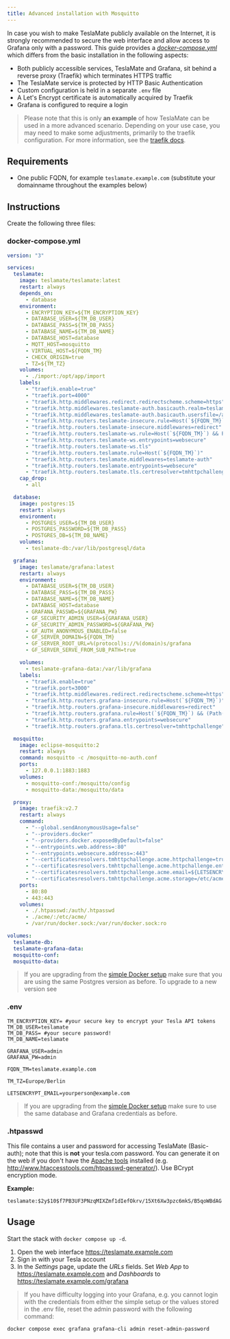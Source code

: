 ```yaml
---
title: Advanced installation with Mosquitto
---
```


In case you wish to make TeslaMate publicly available on the Internet, it is strongly recommended to secure the web interface and allow access to Grafana only with a password. This guide provides a _[docker-compose.yml](#docker-composeyml)_ which differs from the basic installation in the following aspects:

- Both publicly accessible services, TeslaMate and Grafana, sit behind a reverse proxy (Traefik) which terminates HTTPS traffic
- The TeslaMate service is protected by HTTP Basic Authentication
- Custom configuration is held in a separate `.env` file
- A Let's Encrypt certificate is automatically acquired by Traefik
- Grafana is configured to require a login

> Please note that this is only **an example** of how TeslaMate can be used in a more advanced scenario. Depending on your use case, you may need to make some adjustments, primarily to the traefik configuration. For more information, see the [traefik docs](https://docs.traefik.io/).

## Requirements

- One public FQDN, for example `teslamate.example.com` (substitute your domainname throughout the examples below)

## Instructions

Create the following three files:

### docker-compose.yml

```yml title="docker-compose.yml"
version: "3"

services:
  teslamate:
    image: teslamate/teslamate:latest
    restart: always
    depends_on:
      - database
    environment:
      - ENCRYPTION_KEY=${TM_ENCRYPTION_KEY}
      - DATABASE_USER=${TM_DB_USER}
      - DATABASE_PASS=${TM_DB_PASS}
      - DATABASE_NAME=${TM_DB_NAME}
      - DATABASE_HOST=database
      - MQTT_HOST=mosquitto
      - VIRTUAL_HOST=${FQDN_TM}
      - CHECK_ORIGIN=true
      - TZ=${TM_TZ}
    volumes:
      - ./import:/opt/app/import
    labels:
      - "traefik.enable=true"
      - "traefik.port=4000"
      - "traefik.http.middlewares.redirect.redirectscheme.scheme=https"
      - "traefik.http.middlewares.teslamate-auth.basicauth.realm=teslamate"
      - "traefik.http.middlewares.teslamate-auth.basicauth.usersfile=/auth/.htpasswd"
      - "traefik.http.routers.teslamate-insecure.rule=Host(`${FQDN_TM}`)"
      - "traefik.http.routers.teslamate-insecure.middlewares=redirect"
      - "traefik.http.routers.teslamate-ws.rule=Host(`${FQDN_TM}`) && Path(`/live/websocket`)"
      - "traefik.http.routers.teslamate-ws.entrypoints=websecure"
      - "traefik.http.routers.teslamate-ws.tls"
      - "traefik.http.routers.teslamate.rule=Host(`${FQDN_TM}`)"
      - "traefik.http.routers.teslamate.middlewares=teslamate-auth"
      - "traefik.http.routers.teslamate.entrypoints=websecure"
      - "traefik.http.routers.teslamate.tls.certresolver=tmhttpchallenge"
    cap_drop:
      - all

  database:
    image: postgres:15
    restart: always
    environment:
      - POSTGRES_USER=${TM_DB_USER}
      - POSTGRES_PASSWORD=${TM_DB_PASS}
      - POSTGRES_DB=${TM_DB_NAME}
    volumes:
      - teslamate-db:/var/lib/postgresql/data

  grafana:
    image: teslamate/grafana:latest
    restart: always
    environment:
      - DATABASE_USER=${TM_DB_USER}
      - DATABASE_PASS=${TM_DB_PASS}
      - DATABASE_NAME=${TM_DB_NAME}
      - DATABASE_HOST=database
      - GRAFANA_PASSWD=${GRAFANA_PW}
      - GF_SECURITY_ADMIN_USER=${GRAFANA_USER}
      - GF_SECURITY_ADMIN_PASSWORD=${GRAFANA_PW}
      - GF_AUTH_ANONYMOUS_ENABLED=false
      - GF_SERVER_DOMAIN=${FQDN_TM}
      - GF_SERVER_ROOT_URL=%(protocol)s://%(domain)s/grafana
      - GF_SERVER_SERVE_FROM_SUB_PATH=true

    volumes:
      - teslamate-grafana-data:/var/lib/grafana
    labels:
      - "traefik.enable=true"
      - "traefik.port=3000"
      - "traefik.http.middlewares.redirect.redirectscheme.scheme=https"
      - "traefik.http.routers.grafana-insecure.rule=Host(`${FQDN_TM}`)"
      - "traefik.http.routers.grafana-insecure.middlewares=redirect"
      - "traefik.http.routers.grafana.rule=Host(`${FQDN_TM}`) && (Path(`/grafana`) || PathPrefix(`/grafana/`))"
      - "traefik.http.routers.grafana.entrypoints=websecure"
      - "traefik.http.routers.grafana.tls.certresolver=tmhttpchallenge"

  mosquitto:
    image: eclipse-mosquitto:2
    restart: always
    command: mosquitto -c /mosquitto-no-auth.conf
    ports:
      - 127.0.0.1:1883:1883
    volumes:
      - mosquitto-conf:/mosquitto/config
      - mosquitto-data:/mosquitto/data

  proxy:
    image: traefik:v2.7
    restart: always
    command:
      - "--global.sendAnonymousUsage=false"
      - "--providers.docker"
      - "--providers.docker.exposedByDefault=false"
      - "--entrypoints.web.address=:80"
      - "--entrypoints.websecure.address=:443"
      - "--certificatesresolvers.tmhttpchallenge.acme.httpchallenge=true"
      - "--certificatesresolvers.tmhttpchallenge.acme.httpchallenge.entrypoint=web"
      - "--certificatesresolvers.tmhttpchallenge.acme.email=${LETSENCRYPT_EMAIL}"
      - "--certificatesresolvers.tmhttpchallenge.acme.storage=/etc/acme/acme.json"
    ports:
      - 80:80
      - 443:443
    volumes:
      - ./.htpasswd:/auth/.htpasswd
      - ./acme/:/etc/acme/
      - /var/run/docker.sock:/var/run/docker.sock:ro

volumes:
  teslamate-db:
  teslamate-grafana-data:
  mosquitto-conf:
  mosquitto-data:
```

> If you are upgrading from the [simple Docker setup](../installation/docker.md) make sure that you are using the same Postgres version as before. To upgrade to a new version see 

### .env

```plaintext title=".env"
TM_ENCRYPTION_KEY= #your secure key to encrypt your Tesla API tokens
TM_DB_USER=teslamate
TM_DB_PASS= #your secure password!
TM_DB_NAME=teslamate

GRAFANA_USER=admin
GRAFANA_PW=admin

FQDN_TM=teslamate.example.com

TM_TZ=Europe/Berlin

LETSENCRYPT_EMAIL=yourperson@example.com
```

> If you are upgrading from the [simple Docker setup](../installation/docker.md) make sure to use the same database and Grafana credentials as before.

### .htpasswd

This file contains a user and password for accessing TeslaMate (Basic-auth); note that this is **not** your tesla.com password. You can generate it on the web if you don't have the [Apache tools](https://www.cyberciti.biz/faq/create-update-user-authentication-files/) installed (e.g. http://www.htaccesstools.com/htpasswd-generator/). Use BCrypt encryption mode.

**Example:**

```apacheconf title=".htpasswd"
teslamate:$2y$10$f7PB3UF3PNzqMIXZmf1dIefOkrv/15Xt6Xw3pzc6mkS/B5qoWBdAG
```

## Usage

Start the stack with `docker compose up -d`.

1. Open the web interface https://teslamate.example.com
2. Sign in with your Tesla account
3. In the _Settings_ page, update the _URLs_ fields. Set _Web App_ to https://teslamate.example.com and _Dashboards_ to https://teslamate.example.com/grafana

> If you have difficulty logging into your Grafana, e.g. you cannot login with the credentials from either the simple setup or the values stored in the .env file, reset the admin password with the following command:

```
docker compose exec grafana grafana-cli admin reset-admin-password
```
